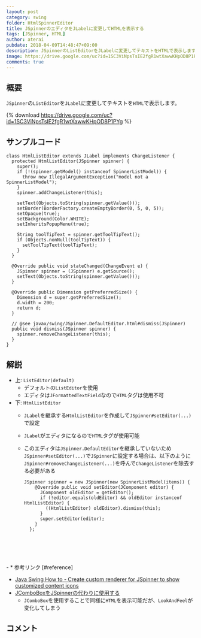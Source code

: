 ```yaml
---
layout: post
category: swing
folder: HtmlSpinnerEditor
title: JSpinnerのエディタをJLabelに変更してHTMLを表示する
tags: [JSpinner, HTML]
author: aterai
pubdate: 2018-04-09T14:48:47+09:00
description: JSpinnerのListEditorをJLabelに変更してテキストをHTMLで表示します。
image: https://drive.google.com/uc?id=1SC3ViNpsTsIE2fgR1wtXawwKHpOD8P1PYg
comments: true
---
```

## 概要
`JSpinner`の`ListEditor`を`JLabel`に変更してテキストを`HTML`で表示します。

{% download https://drive.google.com/uc?id=1SC3ViNpsTsIE2fgR1wtXawwKHpOD8P1PYg %}

## サンプルコード
<pre class="prettyprint"><code>class HtmlListEditor extends JLabel implements ChangeListener {
  protected HtmlListEditor(JSpinner spinner) {
    super();
    if (!(spinner.getModel() instanceof SpinnerListModel)) {
      throw new IllegalArgumentException("model not a SpinnerListModel");
    }
    spinner.addChangeListener(this);

    setText(Objects.toString(spinner.getValue()));
    setBorder(BorderFactory.createEmptyBorder(0, 5, 0, 5));
    setOpaque(true);
    setBackground(Color.WHITE);
    setInheritsPopupMenu(true);

    String toolTipText = spinner.getToolTipText();
    if (Objects.nonNull(toolTipText)) {
      setToolTipText(toolTipText);
    }
  }

  @Override public void stateChanged(ChangeEvent e) {
    JSpinner spinner = (JSpinner) e.getSource();
    setText(Objects.toString(spinner.getValue()));
  }

  @Override public Dimension getPreferredSize() {
    Dimension d = super.getPreferredSize();
    d.width = 200;
    return d;
  }

  // @see javax/swing/JSpinner.DefaultEditor.html#dismiss(JSpinner)
  public void dismiss(JSpinner spinner) {
    spinner.removeChangeListener(this);
  }
}
</code></pre>

## 解説
- 上: `ListEditor(default)`
    - デフォルトの`ListEditor`を使用
    - エディタは`JFormattedTextField`なので`HTML`タグは使用不可
- 下: `HtmlListEditor`
    - `JLabel`を継承する`HtmlListEditor`を作成して`JSpinner#setEditor(...)`で設定
    - `JLabel`がエディタになるので`HTML`タグが使用可能
    - このエディタは`JSpinner.DefaultEditor`を継承していないため`JSpinner#setEditor(...)`で`JSpinner`に設定する場合は、以下のように`JSpinner#removeChangeListener(...)`を呼んで`ChangeListener`を除去する必要がある
        
        <pre class="prettyprint"><code>JSpinner spinner = new JSpinner(new SpinnerListModel(items)) {
          @Override public void setEditor(JComponent editor) {
            JComponent oldEditor = getEditor();
            if (!editor.equals(oldEditor) &amp;&amp; oldEditor instanceof HtmlListEditor) {
              ((HtmlListEditor) oldEditor).dismiss(this);
            }
            super.setEditor(editor);
          }
        };
</code></pre>
    - * 参考リンク [#reference]
- [Java Swing How to - Create custom renderer for JSpinner to show customized content icons](http://www.java2s.com/Tutorials/Java/Swing_How_to/JSpinner/Create_custom_renderer_for_JSpinner_to_show_customized_content_icons.htm)
- [JComboBoxをJSpinnerの代わりに使用する](https://ateraimemo.com/Swing/SpinnerTextColor.html)
    - `JComboBox`を使用することで同様に`HTML`を表示可能だが、`LookAndFeel`が変化してしまう

<!-- dummy comment line for breaking list -->

## コメント
